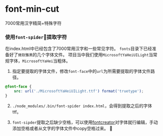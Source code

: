 # font-min-cut
7000常用汉字精简+特殊字符


### 使用`font-spider`提取字符
在index.html中已经包含了7000常用汉字和一些常见字符。
`fonts`目录下已经准备好了`微软雅黑`的几个字体文件。
项目当中我们使用`MicrosoftYaHeiUILight`当常规字体，`MicrosoftYaHei`当粗体。

1. 指定要提取的字体文件，修改`font-face`中的`url`为所需要提取的字体文件路径。
```css
@font-face {
    src: url('./MicrosoftYaHeiUILight.ttf') format('truetype');
}
```
2. `./node_modules/.bin/font-spider index.html`，会得到提取之后的字体ttf。

3. `font-sipder`提取之后缺少空格，可以使用[fontcreator](http://www.high-logic.com/font-editor/fontcreator.html)对字体就行编辑，手动添加空格或者从文字的字体文件中copy空格过来。
